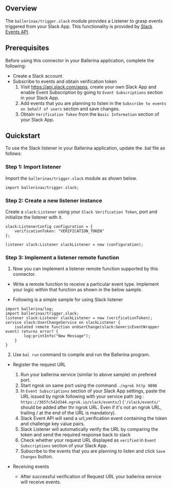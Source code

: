 ## Overview

The `ballerinax/trigger.slack` module provides a Listener to grasp events triggered from your Slack App. This functionality is provided by [Slack Events API](https://api.slack.com/apis/connections/events-api).

## Prerequisites
Before using this connector in your Ballerina application, complete the following:

* Create a Slack account.
* Subscribe to events and obtain verification token
    1. Visit https://api.slack.com/apps, create your own Slack App and enable Event Subscription by going to `Event Subscriptions` section in your Slack App.
    2. Add events that you are planning to listen in the `Subscribe to events on behalf of users` section and save changes.
    3. Obtain `Verification Token` from the `Basic Information` section of your Slack App.

## Quickstart
To use the Slack listener in your Ballerina application, update the .bal file as follows:

### Step 1: Import listener
Import the `ballerinax/trigger.slack` module as shown below.
```ballerina
import ballerinax/trigger.slack;
```

### Step 2: Create a new listener instance
Create a `slack:Listener` using your `Slack Verification Token`, port and initialize the listener with it.
```ballerina
slack:ListenerConfig configuration = {
    verificationToken: "VERIFICATION_TOKEN"
};

listener slack:Listener slackListener = new (configuration);
```

### Step 3: Implement a listener remote function
1. Now you can implement a listener remote function supported by this connector.

* Write a remote function to receive a particular event type. Implement your logic within that function as shown in the below sample.

* Following is a simple sample for using Slack listener
```ballerina
import ballerina/log;
import ballerinax/trigger.slack;
listener slack:Listener slackListener = new (verificationToken);
service slack:UserChangeService on slackListener {
    isolated remote function onUserChange(slack:GenericEventWrapper event) returns error? {
        log:printInfo("New Message");
    }
}
```
2. Use `bal run` command to compile and run the Ballerina program.

* Register the request URL
    1. Run your ballerina service (similar to above sample) on prefered port.
    2. Start ngrok on same port using the command ``` ./ngrok http 9090 ```
    3. In `Event Subscriptions` section of your Slack App settings, paste the URL issued by ngrok following with your service path (eg : ```https://365fc542d344.ngrok.io/slack/events/```) (`'/slack/events/'` should be added after thr ngrok URL. Even if it's not an ngrok URL, trailing / at the end of the URL is mandatory).
    4. Slack Event API will send a url_verification event containing the token and challenge key value pairs.
    5. Slack Listener will automatically verify the URL by comparing the token and send the required response back to slack
    6. Check whether your request URL displayed as `verified` in `Event Subscriptions` section of your Slack App.
    7. Subscribe to the events that you are planning to listen and click `Save Changes` button.

* Receiving events
    * After successful verification of Request URL your ballerina service will receive events.
